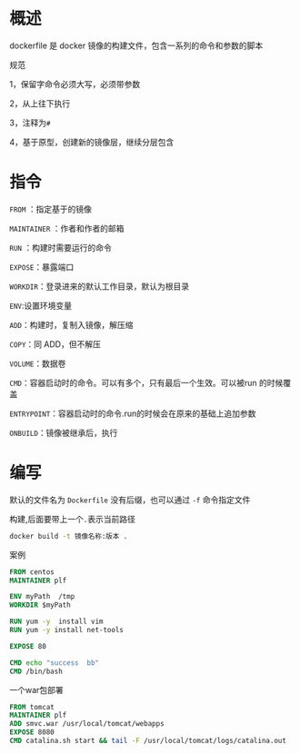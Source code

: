 # 概述

dockerfile 是 docker 镜像的构建文件，包含一系列的命令和参数的脚本

规范

1，保留字命令必须大写，必须带参数

2，从上往下执行

3，注释为`#`

4，基于原型，创建新的镜像层，继续分层包含

# 指令

`FROM` ：指定基于的镜像

`MAINTAINER` ：作者和作者的邮箱

`RUN` ：构建时需要运行的命令

`EXPOSE`：暴露端口

`WORKDIR`：登录进来的默认工作目录，默认为根目录

`ENV`:设置环境变量

`ADD`：构建时，复制入镜像，解压缩

`COPY`：同 ADD，但不解压

`VOLUME`：数据卷

`CMD`：容器启动时的命令。可以有多个，只有最后一个生效。可以被run 的时候覆盖

`ENTRYPOINT`：容器启动时的命令.run的时候会在原来的基础上追加参数

`ONBUILD`：镜像被继承后，执行

# 编写

默认的文件名为 `Dockerfile` 没有后缀，也可以通过 `-f` 命令指定文件

构建,后面要带上一个`.`表示当前路径

```bash
docker build -t 镜像名称:版本 .
```

案例

```dockerfile
FROM centos
MAINTAINER plf

ENV myPath  /tmp
WORKDIR $myPath

RUN yum -y  install vim
RUN yum -y install net-tools

EXPOSE 80

CMD echo "success  bb"
CMD /bin/bash
```

一个war包部署

```dockerfile
FROM tomcat
MAINTAINER plf
ADD smvc.war /usr/local/tomcat/webapps
EXPOSE 8080
CMD catalina.sh start && tail -F /usr/local/tomcat/logs/catalina.out
```



